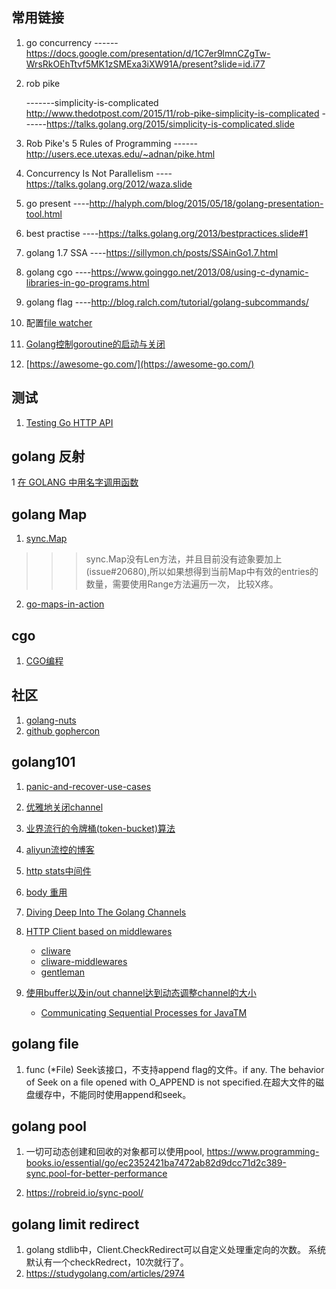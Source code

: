 ## 常用链接
1. go concurrency
    ------https://docs.google.com/presentation/d/1C7er9lmnCZgTw-WrsRkOEhTtvf5MK1zSMExa3iXW91A/present?slide=id.i77

2. rob pike

    -------simplicity-is-complicated  http://www.thedotpost.com/2015/11/rob-pike-simplicity-is-complicated
    ------https://talks.golang.org/2015/simplicity-is-complicated.slide
3.  Rob Pike's 5 Rules of Programming
    ------http://users.ece.utexas.edu/~adnan/pike.html

4.  Concurrency Is Not Parallelism
    ----https://talks.golang.org/2012/waza.slide

5.  go present
    ----http://halyph.com/blog/2015/05/18/golang-presentation-tool.html

6.  best practise
    ----https://talks.golang.org/2013/bestpractices.slide#1

7. golang 1.7 SSA
    ----https://sillymon.ch/posts/SSAinGo1.7.html 
8. golang cgo
    ----https://www.goinggo.net/2013/08/using-c-dynamic-libraries-in-go-programs.html
9. golang flag
    ----http://blog.ralch.com/tutorial/golang-subcommands/

10. 配置[file watcher](https://stackoverflow.com/questions/33774950/execute-gofmt-on-file-save-in-intellij)

11. [Golang控制goroutine的启动与关闭](http://www.cnblogs.com/vimsk/p/4866586.html)

12. [https://awesome-go.com/](https://awesome-go.com/)

## 测试

1. [Testing Go HTTP API](http://dennissuratna.com/testing-in-go/)

## golang 反射

1 [在 GOLANG 中用名字调用函数](https://mikespook.com/2012/07/%E5%9C%A8-golang-%E4%B8%AD%E7%94%A8%E5%90%8D%E5%AD%97%E8%B0%83%E7%94%A8%E5%87%BD%E6%95%B0/)

## golang Map

1. [sync.Map](http://colobu.com/2017/07/11/dive-into-sync-Map/)

>>> sync.Map没有Len方法，并且目前没有迹象要加上 (issue#20680),所以如果想得到当前Map中有效的entries的数量，需要使用Range方法遍历一次， 比较X疼。

2. [go-maps-in-action](https://blog.golang.org/go-maps-in-action)

## cgo

1.  [CGO编程](https://chai2010.gitbooks.io/advanced-go-programming-book/content/ch2-cgo/ch2-07-memory.html)

## 社区

1. [golang-nuts](https://groups.google.com/forum/#!forum/golang-nuts)
2. [github gophercon](https://github.com/gophercon/2017-talks)

## golang101

1. [panic-and-recover-use-cases](https://go101.org/article/panic-and-recover-use-cases.html)
2. [优雅地关闭channel](https://www.jianshu.com/p/d24dfbb33781)
3. [业界流行的令牌桶(token-bucket)算法](https://www.alexedwards.net/blog/how-to-rate-limit-http-requests)
4. [aliyun流控的博客](https://blog.jamespan.me/2015/10/19/traffic-shaping-with-token-bucket)
5. [http stats中间件](https://github.com/thoas/stats)
6. [body 重用](https://medium.com/@xoen/golang-read-from-an-io-readwriter-without-loosing-its-content-2c6911805361)
7. [Diving Deep Into The Golang Channels](https://codeburst.io/diving-deep-into-the-golang-channels-549fd4ed21a8)
8. [HTTP Client based on middlewares](https://www.reddit.com/r/golang/comments/5ijwdp/http_client_based_on_middlewares/)
   + [cliware](https://github.com/delicb/cliware/blob/2b464a60fa549906d68c406a86ee6f7ffdc4de06/cliware.go)
   + [cliware-middlewares](https://github.com/delicb/cliware-middlewares/blob/b0fb368b63b5548808f0b7532f6a8f0280c34e4c/errors/errors.go)
   + [gentleman](https://github.com/h2non/gentleman)
   
9. [使用buffer以及in/out channel达到动态调整channel的大小](https://groups.google.com/forum/?nomobile=true#!topic/golang-nuts/RkGSPl5xOqM)
   + [Communicating Sequential Processes for JavaTM](https://www.cs.kent.ac.uk/projects/ofa/jcsp/)

## golang file

1.  func (*File) Seek该接口，不支持append flag的文件。if any. The behavior of Seek on a file opened with O_APPEND is not specified.在超大文件的磁盘缓存中，不能同时使用append和seek。

## golang pool

1. 一切可动态创建和回收的对象都可以使用pool, https://www.programming-books.io/essential/go/ec2352421ba7472ab82d9dcc71d2c389-sync.pool-for-better-performance

2. https://robreid.io/sync-pool/

## golang limit redirect

1. golang stdlib中，Client.CheckRedirect可以自定义处理重定向的次数。 系统默认有一个checkRedrect，10次就行了。
2. https://studygolang.com/articles/2974
